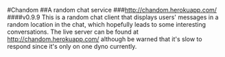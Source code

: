 #Chandom
##A random chat service
###http://chandom.herokuapp.com/
####v0.9.9
This is a random chat client that displays users' messages in a random location in the chat, which hopefully leads to some interesting conversations.
The live server can be found at http://chandom.herokuapp.com/ although be warned that it's slow to respond since it's only on one dyno currently.